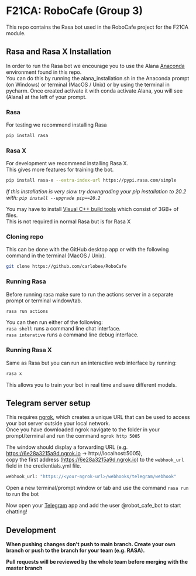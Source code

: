 # F21CA: RoboCafe (Group 3)

This repo contains the Rasa bot used in the RoboCafe project for the F21CA module.

## Rasa and Rasa X Installation
In order to run the Rasa bot we encourage you to use the Alana [Anaconda](https://www.anaconda.com/) environment found in this repo.   
You can do this by running the alana_installation.sh in the Anaconda prompt (on Windows) or terminal (MacOS / Unix) or by using the terminal in pycharm. Once created activate it with conda activate Alana, you will see (Alana) at the left of your prompt.

### Rasa
For testing we recommend installing Rasa

```bash
pip install rasa
```

### Rasa X
For development we recommend installing Rasa X.  
This gives more features for training the bot.

```bash
pip install rasa-x --extra-index-url https://pypi.rasa.com/simple
```

*If this installation is very slow try downgrading your pip installation to 20.2 with: `pip install --upgrade pip==20.2`*

You may have to install [Visual C++ build tools](https://go.microsoft.com/fwlink/?LinkId=691126) which consist of 3GB+ of files.  
This is not required in normal Rasa but is for Rasa X

### Cloning repo
This can be done with the GitHub desktop app or with the following command in the terminal (MacOS / Unix).  
```bash
git clone https://github.com/carlobee/RoboCafe
```

### Running Rasa
Before running rasa make sure to run the actions server in a separate prompt or terminal window/tab.
```bash
rasa run actions
```
You can then run either of the following:  
`rasa shell` runs a command line chat interface.  
`rasa interative` runs a command line debug interface.

### Running Rasa X
Same as Rasa but you can run an interactive web interface by running:
```bash
rasa x
```
This allows you to train your bot in real time and save different models.

## Telegram server setup
This requires [ngrok](https://ngrok.com/), which creates a unique URL that can be used to access your bot server outside your local network.   
Once you have downloaded ngrok navigate to the folder in your prompt/terminal and run the command `ngrok http 5005`

The window should display a forwarding URL (e.g.  https://6e28a3215a9d.ngrok.io -> http://localhost:5005),  
copy the first address (https://6e28a3215a9d.ngrok.io) to the `webhook_url` field in the credientials.yml file.
```python
webhook_url: "https://<your-ngrok-url>/webhooks/telegram/webhook"
```

Open a new terminal/prompt window or tab and use the command `rasa run` to run the bot

Now open your [Telegram](https://web.telegram.org/) app and add the user @robot_cafe_bot to start chatting!

## Development

**When pushing changes don't push to main branch. Create your own branch or push to the branch for your team (e.g.
RASA).**

**Pull requests will be reviewed by the whole team before merging with the master branch**

